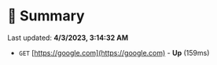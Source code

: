 # 📖 Summary
Last updated: **4/3/2023, 3:14:32 AM**

- `GET` [https://google.com](https://google.com) - **Up** (159ms)
